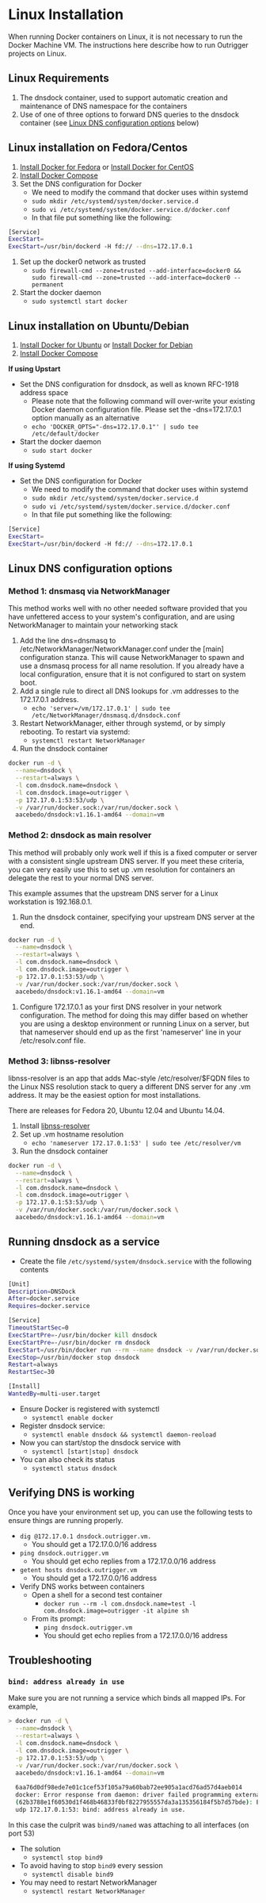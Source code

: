 # Linux Installation

When running Docker containers on Linux, it is not necessary to run the Docker Machine VM. The instructions here describe 
how to run Outrigger projects on Linux.

## Linux Requirements

1. The dnsdock container, used to support automatic creation and maintenance of DNS namespace for the containers
1. Use of one of three options to forward DNS queries to the dnsdock container (see 
[Linux DNS configuration options](#markdown-header-linux-dns-configuration-options) below)

## Linux installation on Fedora/Centos

1. [Install Docker for Fedora](https://docs.docker.com/engine/installation/linux/fedora/) or 
[Install Docker for CentOS](https://docs.docker.com/engine/installation/linux/centos/)
1. [Install Docker Compose](https://docs.docker.com/compose/install/)
1. Set the DNS configuration for Docker
    - We need to modify the command that docker uses within systemd
    - `sudo mkdir /etc/systemd/system/docker.service.d`
    - `sudo vi /etc/systemd/system/docker.service.d/docker.conf`
    - In that file put something like the following:    
```bash
[Service]
ExecStart=
ExecStart=/usr/bin/dockerd -H fd:// --dns=172.17.0.1
```
1. Set up the docker0 network as trusted
    - `sudo firewall-cmd --zone=trusted --add-interface=docker0 && sudo firewall-cmd --zone=trusted --add-interface=docker0 --permanent`
1. Start the docker daemon
    - `sudo systemctl start docker`

## Linux installation on Ubuntu/Debian

1. [Install Docker for Ubuntu](https://docs.docker.com/engine/installation/linux/ubuntu/) or 
[Install Docker for Debian](https://docs.docker.com/engine/installation/linux/debian/)
1. [Install Docker Compose](https://docs.docker.com/compose/install/)

**If using Upstart**

- Set the DNS configuration for dnsdock, as well as known RFC-1918 address space
    - Please note that the following command will over-write your existing Docker daemon configuration file.  Please 
    set the -dns=172.17.0.1 option manually as an alternative
    - `echo 'DOCKER_OPTS="-dns=172.17.0.1"' | sudo tee /etc/default/docker`
- Start the docker daemon
    - `sudo start docker`

**If using Systemd**

- Set the DNS configuration for Docker
    - We need to modify the command that docker uses within systemd
    - `sudo mkdir /etc/systemd/system/docker.service.d`
    - `sudo vi /etc/systemd/system/docker.service.d/docker.conf`
    - In that file put something like the following:    
```bash
[Service]
ExecStart=
ExecStart=/usr/bin/dockerd -H fd:// --dns=172.17.0.1
```

## Linux DNS configuration options

### Method 1: dnsmasq via NetworkManager

This method works well with no other needed software provided that you have unfettered access to your system's 
configuration, and are using NetworkManager to maintain your networking stack

1. Add the line dns=dnsmasq to /etc/NetworkManager/NetworkManager.conf under the [main] configuration stanza. This will 
cause NetworkManager to spawn and use a dnsmasq process for all name resolution. If you already have a local configuration, 
ensure that it is not configured to start on system boot.
1. Add a single rule to direct all DNS lookups for .vm addresses to the 172.17.0.1 address.
    - `echo 'server=/vm/172.17.0.1' | sudo tee /etc/NetworkManager/dnsmasq.d/dnsdock.conf`
1. Restart NetworkManager, either through systemd, or by simply rebooting.  To restart via systemd:
    - `systemctl restart NetworkManager`
1. Run the dnsdock container

```bash
docker run -d \
  --name=dnsdock \
  --restart=always \
  -l com.dnsdock.name=dnsdock \
  -l com.dnsdock.image=outrigger \
  -p 172.17.0.1:53:53/udp \
  -v /var/run/docker.sock:/var/run/docker.sock \
  aacebedo/dnsdock:v1.16.1-amd64 --domain=vm
```

### Method 2: dnsdock as main resolver

This method will probably only work well if this is a fixed computer or server with a consistent single upstream DNS 
server. If you meet these criteria, you can very easily use this to set up .vm resolution for containers an delegate the 
rest to your normal DNS server.

This example assumes that the upstream DNS server for a Linux workstation is 192.168.0.1.

1. Run the dnsdock container, specifying your upstream DNS server at the end.

```bash
docker run -d \
  --name=dnsdock \
  --restart=always \
  -l com.dnsdock.name=dnsdock \
  -l com.dnsdock.image=outrigger \
  -p 172.17.0.1:53:53/udp \
  -v /var/run/docker.sock:/var/run/docker.sock \
  aacebedo/dnsdock:v1.16.1-amd64 --domain=vm
```

1. Configure 172.17.0.1 as your first DNS resolver in your network configuration. The method for doing this may differ 
based on whether you are using a desktop environment or running Linux on a server, but that nameserver should end up as 
the first 'nameserver' line in your /etc/resolv.conf file.

### Method 3: libnss-resolver

libnss-resolver is an app that adds Mac-style /etc/resolver/$FQDN files to the Linux NSS resolution stack to query a 
different DNS server for any .vm address.  It may be the easiest option for most installations.

There are releases for Fedora 20, Ubuntu 12.04 and Ubuntu 14.04.

1. Install [libnss-resolver](https://github.com/azukiapp/libnss-resolver/releases)
1. Set up .vm hostname resolution
    - `echo 'nameserver 172.17.0.1:53' | sudo tee /etc/resolver/vm`
1. Run the dnsdock container

```bash
docker run -d \
  --name=dnsdock \
  --restart=always \
  -l com.dnsdock.name=dnsdock \
  -l com.dnsdock.image=outrigger \
  -p 172.17.0.1:53:53/udp \
  -v /var/run/docker.sock:/var/run/docker.sock \
  aacebedo/dnsdock:v1.16.1-amd64 --domain=vm
```

## Running dnsdock as a service

- Create the file `/etc/systemd/system/dnsdock.service` with the following contents

```bash
[Unit]
Description=DNSDock
After=docker.service
Requires=docker.service

[Service]
TimeoutStartSec=0
ExecStartPre=-/usr/bin/docker kill dnsdock
ExecStartPre=-/usr/bin/docker rm dnsdock
ExecStart=/usr/bin/docker run --rm --name dnsdock -v /var/run/docker.sock:/var/run/docker.sock -l com.dnsdock.name=dnsdock -l com.dnsdock.image=outrigger -p 172.17.0.1:53:53/udp aacebedo/dnsdock:v1.16.1-amd64  --domain=vm
ExecStop=/usr/bin/docker stop dnsdock
Restart=always
RestartSec=30

[Install]
WantedBy=multi-user.target
```

- Ensure Docker is registered with systemctl
    - `systemctl enable docker`
- Register dnsdock service: 
    - `systemctl enable dnsdock && systemctl daemon-reoload`
- Now you can start/stop the dnsdock service with 
    - `systemctl [start|stop] dnsdock`
- You can also check its status 
    - `systemctl status dnsdock`

## Verifying DNS is working

Once you have your environment set up, you can use the following tests to ensure things are running properly.

- `dig @172.17.0.1 dnsdock.outrigger.vm.`
    - You should get a 172.17.0.0/16 address
- `ping dnsdock.outrigger.vm`
    - You should get echo replies from a 172.17.0.0/16 address
- `getent hosts dnsdock.outrigger.vm`
    - You should get a 172.17.0.0/16 address
- Verify DNS works between containers
    - Open a shell for a second test container
        - `docker run --rm -l com.dnsdock.name=test -l com.dnsdock.image=outrigger -it alpine sh`
    - From its prompt: 
        - `ping dnsdock.outrigger.vm`
        - You should get echo replies from a 172.17.0.0/16 address

## Troubleshooting

### `bind: address already in use`

Make sure you are not running a service which binds all mapped IPs.  For example,

```bash
> docker run -d \
  --name=dnsdock \
  --restart=always \
  -l com.dnsdock.name=dnsdock \
  -l com.dnsdock.image=outrigger \
  -p 172.17.0.1:53:53/udp \
  -v /var/run/docker.sock:/var/run/docker.sock \
  aacebedo/dnsdock:v1.16.1-amd64 --domain=vm
  
  6aa76d0df98ede7e01c1cef53f105a79a60bab72ee905a1acd76ad57d4aeb014
  docker: Error response from daemon: driver failed programming external connectivity on endpoint dnsdock
  (62b3788e1f60530d1f468b46833f0bf8227955557da3a135356184f5b7d57bde): Error starting userland proxy: listen
  udp 172.17.0.1:53: bind: address already in use.
```

In this case the culprit was `bind9/named` was attaching to all interfaces (on port 53)

- The solution
    - `systemctl stop bind9`
- To avoid having to stop `bind9` every session
    - `systemctl disable bind9`
- You may need to restart NetworkManager
    - `systemctl restart NetworkManager`
